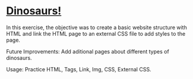 # [Dinosaurs!](https://danilocanuto.github.io/Dinosaurs-Basic-Website/)
<file src="index.html"/>

In this exercise, the objective was to create a basic website structure with HTML and link the HTML page to an external CSS file to add styles to the page.

Future Improvements: Add aditional pages about different types of dinosaurs.

Usage: Practice HTML, Tags, Link, Img, CSS, External CSS.
